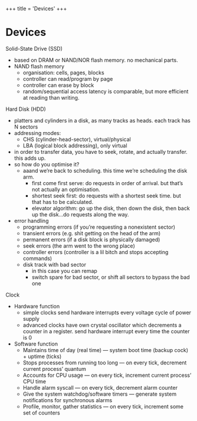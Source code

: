+++
title = 'Devices'
+++
# Devices
Solid-State Drive (SSD)

- based on DRAM or NAND/NOR flash memory. no mechanical parts.
- NAND flash memory
    - organisation: cells, pages, blocks
    - controller can read/program by page
    - controller can erase by block
    - random/sequential access latency is comparable, but more efficient at reading than writing.

Hard Disk (HDD)

- platters and cylinders in a disk, as many tracks as heads. each track has N sectors
- addressing modes:
    - CHS (cylinder-head-sector), virtual/physical
    - LBA (logical block addressing), only virtual
- in order to transfer data, you have to seek, rotate, and actually transfer. this adds up.
- so how do you optimise it?
    - aaand we’re back to scheduling. this time we’re scheduling the disk arm.
        - first come first serve: do requests in order of arrival. but that’s not actually an optimisation.
        - shortest seek first: do requests with a shortest seek time. but that has to be calculated.
        - elevator algorithm: go up the disk, then down the disk, then back up the disk…do requests along the way.
- error handling
    - programming errors (if you’re requesting a nonexistent sector)
    - transient errors (e.g. shit getting on the head of the arm)
    - permanent errors (if a disk block is physically damaged)
    - seek errors (the arm went to the wrong place)
    - controller errors (controller is a lil bitch and stops accepting commands)
    - disk track with bad sector
        - in this case you can remap
        - switch spare for bad sector, or shift all sectors to bypass the bad one

Clock

- Hardware function
    - simple clocks send hardware interrupts every voltage cycle of power supply
    - advanced clocks have own crystal oscillator which decrements a counter in a register. send hardware interrupt every time the counter is 0
- Software function
    - Maintains time of day (real time) — system boot time (backup cock) + uptime (ticks)
    - Stops processes from running too long — on every tick, decrement current process’ quantum
    - Accounts for CPU usage — on every tick, increment current process’ CPU time
    - Handle alarm syscall — on every tick, decrement alarm counter
    - Give the system watchdog/software timers — generate system notifications for synchronous alarms
    - Profile, monitor, gather statistics — on every tick, increment some set of counters
